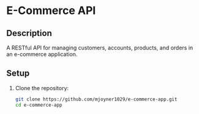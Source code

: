 # E-Commerce API

## Description
A RESTful API for managing customers, accounts, products, and orders in an e-commerce application.

## Setup
1. Clone the repository:
   ```bash
   git clone https://github.com/mjoyner1029/e-commerce-app.git
   cd e-commerce-app
